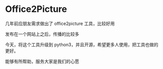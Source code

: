 # Office2Picture

几年前应朋友需求做出了 office2picture 工具，比较好用

发布在一个网站上之后，传播的比较多

今天，将这个工具升级到 python3，并且开源，希望更多人使用，把工具也做的更好。

能够有所帮助，服务大家是我们的心愿
